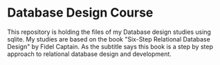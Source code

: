 # Database Design Course

This repository is holding the files of my Database design studies using sqlite. My studies are based on the book "Six-Step Relational Database Design" by Fidel Captain. As the subtitle says this book is a step by step approach to relational database design and development.
